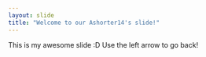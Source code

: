 ```yaml
---
layout: slide
title: "Welcome to our Ashorter14's slide!"
---
```

This is my awesome slide :D
Use the left arrow to go back!
